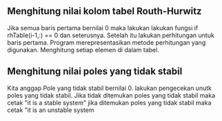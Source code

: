 ## Menghitung nilai kolom tabel Routh-Hurwitz

Jika semua baris pertama bernilai 0 maka lakukan lakukan fungsi if rhTable(i-1,:) == 0 dan seterusnya.
Setelah itu lakukan perhitungan untuk baris pertama. Program merepresentasikan metode perhitungan yang digunakan.
Menghitung setiap elemen di dalam tabel.

## Menghitung nilai poles yang tidak stabil
Kita anggap Pole yang tidak stabil bernilai 0.
lakukan pengecekan unutk poles yang tidak stabil.
Jika tidak ditemukan poles yang tidak stabil maka cetak "it is a stable system" jika ditemukan poles yang tidak stabil maka cetak "it is an unstable system